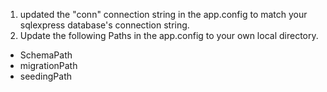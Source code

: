 1. updated the "conn" connection string in the app.config to match your sqlexpress database's connection string.
2. Update the following Paths in the app.config to your own local directory.
 - SchemaPath
 - migrationPath
 - seedingPath
